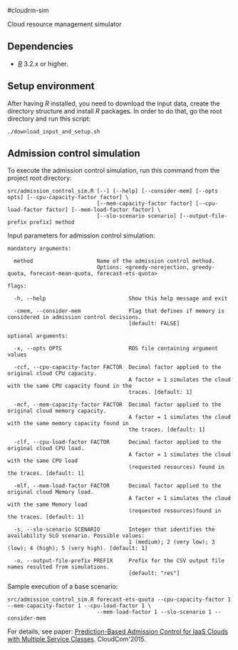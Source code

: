 #cloudrm-sim

Cloud resource management simulator

## Dependencies

- [*R*](https://cran.r-project.org/) 3.2.x or higher.

## Setup environment

After having *R* installed, you need to download the input data, create the directory structure
and install *R* packages. In order to do that, go the root directory and run this script:

```
./download_input_and_setup.sh
```

## Admission control simulation 

To execute the admission control simulation, run this command from the project root directory:

``` 
src/admission_control_sim.R [--] [--help] [--consider-mem] [--opts opts] [--cpu-capacity-factor factor] \
                            [--mem-capacity-factor factor] [--cpu-load-factor factor] [--mem-load-factor factor] \
                            [--slo-scenario scenario] [--output-file-prefix prefix] method
```

Input parameters for admission control simulation:
```
mandatory arguments:

  method                    Name of the admission control method.
                            Options: <greedy-norejection, greedy-quota, forecast-mean-quota, forecast-ets-quota>

flags:

  -h, --help                          Show this help message and exit

  -cmem, --consider-mem               Flag that defines if memory is considered in admission control decisions.
                                      [default: FALSE]

optional arguments:

  -x, --opts OPTS                     RDS file containing argument values
  
  -ccf, --cpu-capacity-factor FACTOR  Decimal factor applied to the original cloud CPU capacity.
                                      A factor = 1 simulates the cloud with the same CPU capacity found in the
                                      traces. [default: 1]
  
  -mcf, --mem-capacity-factor FACTOR  Decimal factor applied to the original cloud memory capacity.
                                      A factor = 1 simulates the cloud with the same memory capacity found in
                                      the traces. [default: 1]
  
  -clf, --cpu-load-factor FACTOR      Decimal factor applied to the original cloud CPU load.
                                      A factor = 1 simulates the cloud with the same CPU load
                                      (requested resources) found in the traces. [default: 1]
  
  -mlf, --mem-load-factor FACTOR      Decimal factor applied to the original cloud Memory load.
                                      A factor = 1 simulates the cloud with the same Memory load
                                      (requested resources)found in the traces. [default: 1]
  
  -s, --slo-scenario SCENARIO         Integer that identifies the availability SLO scenario. Possible values:
                                      1 (medium); 2 (very low); 3 (low); 4 (high); 5 (very high). [default: 1]
  
  -o, --output-file-prefix PREFIX     Prefix for the CSV output file names resulted from simulations.
                                      [default: "res"]
```

Sample execution of a base scenario:

```
src/admission_control_sim.R forecast-ets-quota --cpu-capacity-factor 1 --mem-capacity-factor 1 --cpu-load-factor 1 \
                            --mem-load-factor 1 --slo-scenario 1 --consider-mem
```


For details, see paper:
[Prediction-Based Admission Control for IaaS Clouds with Multiple Service Classes](http://ieeexplore.ieee.org/xpls/abs_all.jsp?arnumber=7396141). CloudCom'2015.

